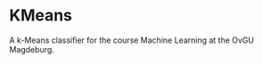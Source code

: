 KMeans
================

A k-Means classifier for the course Machine Learning at the OvGU Magdeburg.
